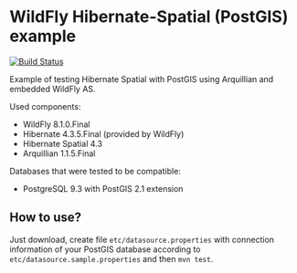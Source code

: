 WildFly Hibernate-Spatial (PostGIS) example
===========================================

[![Build Status](https://api.travis-ci.org/dzolo/wildfly-arquillian-hibernate-spatial-postgis.svg?branch=master)](https://travis-ci.org/dzolo/wildfly-arquillian-hibernate-spatial-postgis)

Example of testing Hibernate Spatial with PostGIS using Arquillian and embedded WildFly AS.

Used components:
* WildFly 8.1.0.Final
* Hibernate 4.3.5.Final (provided by WildFly)
* Hibernate Spatial 4.3
* Arquillian 1.1.5.Final

Databases that were tested to be compatible:
* PostgreSQL 9.3 with PostGIS 2.1 extension

## How to use?

Just download, create file `etc/datasource.properties` with connection information of your PostGIS database according to `etc/datasource.sample.properties` and then `mvn test`.
